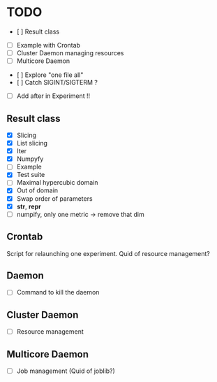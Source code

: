 TODO
====
- [ ] Result class
- [ ] Example with Crontab
- [ ] Cluster Daemon managing resources
- [ ] Multicore Daemon
- [ ] Explore "one file all"
- [ ] Catch SIGINT/SIGTERM ?
- [ ] Add after in Experiment !!

Result class
------------
- [x] Slicing
- [x] List slicing
- [x] Iter
- [x] Numpyfy
- [ ] Example
- [x] Test suite
- [ ] Maximal hypercubic domain
- [x] Out of domain
- [x] Swap order of parameters
- [x] __str__, __repr__
- [ ] numpify, only one metric -> remove that dim

Crontab
-------
Script for relaunching one experiment.
Quid of resource management?

Daemon
------
- [ ] Command to kill the daemon

Cluster Daemon
--------------
- [ ] Resource management

Multicore Daemon
----------------
- [ ] Job management (Quid of joblib?)

